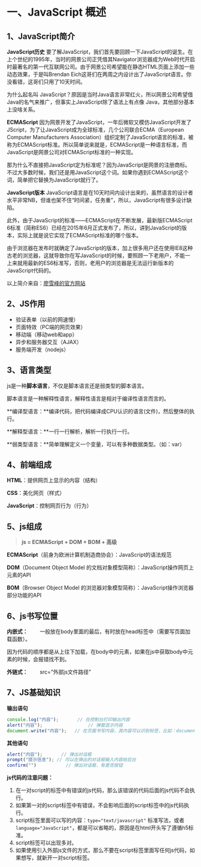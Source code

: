 # 一、JavaScript 概述

## 1、JavaScript简介
**JavaScript历史**
要了解JavaScript，我们首先要回顾一下JavaScript的诞生。在上个世纪的1995年，当时的网景公司正凭借其Navigator浏览器成为Web时代开启时最著名的第一代互联网公司。由于网景公司希望能在静态HTML页面上添加一些动态效果，于是叫Brendan Eich这哥们在两周之内设计出了JavaScript语言。你没看错，这哥们只用了10天时间。

为什么起名叫 JavaScript？原因是当时Java语言非常红火，所以网景公司希望借Java的名气来推广，但事实上JavaScript除了语法上有点像 Java，其他部分基本上没啥关系。

**ECMAScript**
因为网景开发了JavaScript，一年后微软又模仿JavaScript开发了JScript，为了让JavaScript成为全球标准，几个公司联合ECMA（European Computer Manufacturers Association）组织定制了JavaScript语言的标准，被称为ECMAScript标准。所以简单说来就是，ECMAScript是一种语言标准，而JavaScript是网景公司对ECMAScript标准的一种实现。

那为什么不直接把JavaScript定为标准呢？因为JavaScript是网景的注册商标。不过大多数时候，我们还是用JavaScript这个词。如果你遇到ECMAScript这个词，简单把它替换为JavaScript就行了。

**JavaScript版本**
JavaScript语言是在10天时间内设计出来的，虽然语言的设计者水平非常NB，但谁也架不住“时间紧，任务重”，所以，JavaScript有很多设计缺陷。

此外，由于JavaScript的标准——ECMAScript在不断发展，最新版ECMAScript 6标准（简称ES6）已经在2015年6月正式发布了，所以，讲到JavaScript的版本，实际上就是说它实现了ECMAScript标准的哪个版本。

由于浏览器在发布时就确定了JavaScript的版本，加上很多用户还在使用IE8这种古老的浏览器，这就导致你在写JavaScript的时候，要照顾一下老用户，不能一上来就用最新的ES6标准写，否则，老用户的浏览器是无法运行新版本的JavaScript代码的。

以上简介来自：[廖雪峰的官方网站](https://www.liaoxuefeng.com/wiki/001434446689867b27157e896e74d51a89c25cc8b43bdb3000/0014344991049250a2c80ec84cb4861bbd1d9b2c0c2850e000)

## 2、JS作用

- 验证表单（以前的网速慢）
- 页面特效（PC端的网页效果）
- 移动端（移动web和app）
- 异步和服务器交互（AJAX）
- 服务端开发（nodejs）



## 3、语言类型

js是一种**脚本语言**，不仅是脚本语言还是弱类型的脚本语言。

脚本语言是一种解释性语言，解释性语言是相对于编译性语言而言的。

**编译型语言：**编译代码，把代码编译成CPU认识的语言(文件)，然后整体的执行。

**解释型语言：**一行一行解析，解析一行执行一行。

**弱类型语言：**简单理解定义一个变量，可以有多种数据类型。（如：var）



## 4、前端组成

**HTML**：提供网页上显示的内容（结构）

**CSS**：美化网页（样式）

**JavaScript**：控制网页行为（行为）

 

## 5、js组成

> **js = ECMAScript + DOM + BOM + 高级**

**ECMAScript**（前身为欧洲计算机制造商协会）：JavaScript的语法规范

**DOM**（Document Object Model 的文档对象模型简称）：JavaScript操作网页上元素的API

**BOM**（Browser Object Model 的浏览器对象模型简称）：JavaScript操作浏览器部分功能的API

 

## 6、js书写位置

**内嵌式：**
　　一般放在body里面的最后，有时放在head标签中（需要写页面加载函数）。

​	因为代码的顺序都是从上往下加载，在body中的元素，如果在js中获取body中元素的时候，会报错找不到。

**外链式：**
　　src=”外部js文件路径”



## 7、JS基础知识

**输出语句**

```javascript
console.log("内容");       // 在控制台打印输出内容
alert("内容");                 // 弹窗显示内容
document.write("内容");   // 在页面书写内容，其内容可以识别标签，比如：document.write("<h1>你好</h1>")
```

**其他语句**

```js
alert("内容");       // 弹出对话框
prompt("提示信息"); // 可以在弹出的对话框输入内容给后台
confirm("")           // 弹出对话框，有是否按钮
```



**js代码的注意问题：**

1. 在一对script的标签中有错误的js代码，那么该错误的代码后面的js代码不会执行。
2. 如果第一对的script标签中有错误，不会影响后面的script标签中的js代码执行。
3. script标签里面可以写的内容：`type="text/javascript"` 标准写法，或者` language="JavaScript"`，都是可以省略的，原因是在html开头写了遵循h5标准。
4. script标签可以出现多对。
5. 如果使用引入外部js文件的方式，那么不要在script标签里面写任何js代码，如果想写，就新开一对script标签。







